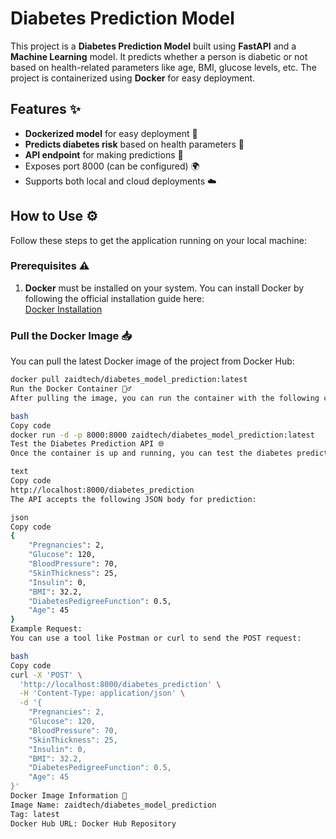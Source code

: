 # Diabetes Prediction Model

This project is a **Diabetes Prediction Model** built using **FastAPI** and a **Machine Learning** model. It predicts whether a person is diabetic or not based on health-related parameters like age, BMI, glucose levels, etc. The project is containerized using **Docker** for easy deployment.

## Features ✨

- **Dockerized model** for easy deployment 🚀
- **Predicts diabetes risk** based on health parameters 🏥
- **API endpoint** for making predictions 🔮
- Exposes port 8000 (can be configured) 🌍
- Supports both local and cloud deployments ☁️

## How to Use ⚙️

Follow these steps to get the application running on your local machine:

### Prerequisites ⚠️

1. **Docker** must be installed on your system. You can install Docker by following the official installation guide here:  
   [Docker Installation](https://docs.docker.com/get-docker/)

### Pull the Docker Image 📥

You can pull the latest Docker image of the project from Docker Hub:

```bash
docker pull zaidtech/diabetes_model_prediction:latest
Run the Docker Container 🏃‍♂️
After pulling the image, you can run the container with the following command:

bash
Copy code
docker run -d -p 8000:8000 zaidtech/diabetes_model_prediction:latest
Test the Diabetes Prediction API 🌐
Once the container is up and running, you can test the diabetes prediction API by sending a POST request to:

text
Copy code
http://localhost:8000/diabetes_prediction
The API accepts the following JSON body for prediction:

json
Copy code
{
    "Pregnancies": 2,
    "Glucose": 120,
    "BloodPressure": 70,
    "SkinThickness": 25,
    "Insulin": 0,
    "BMI": 32.2,
    "DiabetesPedigreeFunction": 0.5,
    "Age": 45
}
Example Request:
You can use a tool like Postman or curl to send the POST request:

bash
Copy code
curl -X 'POST' \
  'http://localhost:8000/diabetes_prediction' \
  -H 'Content-Type: application/json' \
  -d '{
    "Pregnancies": 2,
    "Glucose": 120,
    "BloodPressure": 70,
    "SkinThickness": 25,
    "Insulin": 0,
    "BMI": 32.2,
    "DiabetesPedigreeFunction": 0.5,
    "Age": 45
}'
Docker Image Information 🐳
Image Name: zaidtech/diabetes_model_prediction
Tag: latest
Docker Hub URL: Docker Hub Repository
